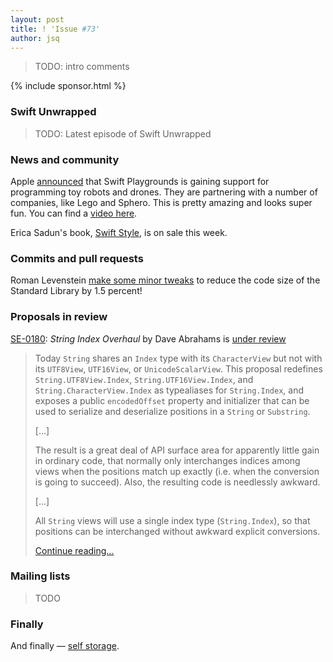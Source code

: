```yaml
---
layout: post
title: ! 'Issue #73'
author: jsq
---
```


> TODO: intro comments

<!--excerpt-->

{% include sponsor.html %}

### Swift Unwrapped

> TODO: Latest episode of Swift Unwrapped

### News and community

Apple [announced](https://www.apple.com/newsroom/2017/06/swift-playgrounds-expands-coding-education-to-robots-drones-and-musical-instruments/) that Swift Playgrounds is gaining support for programming toy robots and drones. They are partnering with a number of companies, like Lego and Sphero. This is pretty amazing and looks super fun. You can find a [video here](https://www.youtube.com/watch?v=v7926MzvXOQ).

Erica Sadun's book, [Swift Style](http://ericasadun.com/2017/06/01/swift-style-wwdc-sale/), is on sale this week.

### Commits and pull requests

Roman Levenstein [make some minor tweaks](https://github.com/apple/swift/pull/10096) to reduce the code size of the Standard Library by 1.5 percent!

### Proposals in review

[SE-0180](https://github.com/apple/swift-evolution/blob/master/proposals/0180-string-index-overhaul.md): *String Index Overhaul* by Dave Abrahams is [under review](https://lists.swift.org/pipermail/swift-evolution-announce/2017-June/000384.html)

> Today `String` shares an `Index` type with its `CharacterView` but not with its `UTF8View`, `UTF16View`, or `UnicodeScalarView`.  This proposal redefines `String.UTF8View.Index`, `String.UTF16View.Index`, and `String.CharacterView.Index` as typealiases for `String.Index`, and exposes a public `encodedOffset` property and initializer that can be used to serialize and deserialize positions in a `String` or `Substring`.
>
> [...]
>
> The result is a great deal of API surface area for apparently little gain in ordinary code, that normally only interchanges indices among views when the positions match up exactly (i.e. when the conversion is going to succeed).  Also, the resulting code is needlessly awkward.
>
> [...]
>
> All `String` views will use a single index type (`String.Index`), so that positions can be interchanged without awkward explicit conversions.
>
> [Continue reading...](https://github.com/apple/swift-evolution/blob/master/proposals/0180-string-index-overhaul.md)

### Mailing lists

> TODO

### Finally

And finally &mdash; [self storage](https://twitter.com/NeoNacho/status/871143591258734594).
